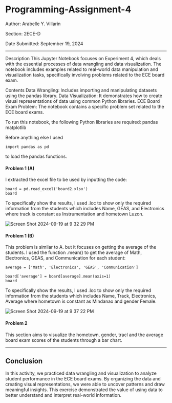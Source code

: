# Programming-Assignment-4

Author: Arabelle Y. Villarin

Section: 2ECE-D

Date Submitted: September 19, 2024

------------------------------------------------------------------------------------------------------------------------------

Description
This Jupyter Notebook focuses on Experiment 4, which deals with the essential processes of data wrangling and data visualization. The notebook includes examples related to real-world data manipulation and visualization tasks, specifically involving problems related to the ECE board exam.

Contents
Data Wrangling: Includes importing and manipulating datasets using the pandas library.
Data Visualization: It demonstrates how to create visual representations of data using common Python libraries.
ECE Board Exam Problem: The notebook contains a specific problem set related to the ECE board exams.

To run this notebook, the following Python libraries are required:
pandas
matplotlib

Before anything else I used
````
import pandas as pd
````
to load the pandas functions.

#### Problem 1 (A)

I extracted the excel file to be used by inputting the code:
````
board = pd.read_excel('board2.xlsx')
board
````
To specifically show the results, I used .loc to show only the required information from the students which includes Name, GEAS, and Electronics where track is constant as Instrumentation and hometown Luzon.

![Screen Shot 2024-09-19 at 9 32 29 PM](https://github.com/user-attachments/assets/0650176e-ecc3-4b19-88dc-7296f82cd380)

#### Problem 1 (B)
This problem is similar to A. but it focuses on getting the average of the students. I used the function .mean() to get the average of Math, Electronics, GEAS, and Communication for each student:
````
average = ['Math', 'Electronics', 'GEAS', 'Communication']

board['average'] = board[average].mean(axis=1)
board
````

To specifically show the results, I used .loc to show only the required information from the students which includes Name, Track, Electronics, Average where hometown is constant as Mindanao and gender Female.

![Screen Shot 2024-09-19 at 9 37 22 PM](https://github.com/user-attachments/assets/72e1197c-be56-4171-975d-5d905c99a030)

#### Problem 2

This section aims to visualize the hometown, gender, tracl and the average board exam scores of the students through a bar chart.

-------------------------------------------------------------------------------------------------------------------------------

## Conclusion

In this activity, we practiced data wrangling and visualization to analyze student performance in the ECE board exams. By organizing the data and creating visual representations, we were able to uncover patterns and draw meaningful insights. This exercise demonstrated the value of using data to better understand and interpret real-world information.















